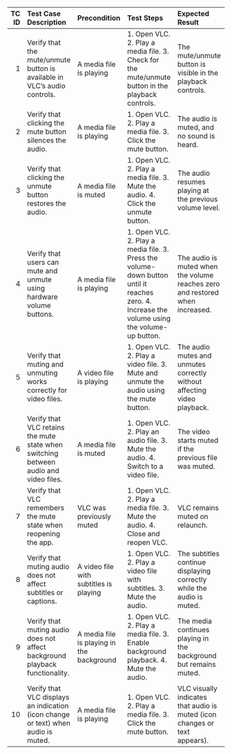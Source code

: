 |   TC ID | Test Case Description                                                                | Precondition                              | Test Steps                                                                                                                                   | Expected Result                                                              | Test Type   | Priority   | Test Data                          |
|--------:|:-------------------------------------------------------------------------------------|:------------------------------------------|:---------------------------------------------------------------------------------------------------------------------------------------------|:-----------------------------------------------------------------------------|:------------|:-----------|:-----------------------------------|
|       1 | Verify that the mute/unmute button is available in VLC’s audio controls.             | A media file is playing                   | 1. Open VLC. 2. Play a media file. 3. Check for the mute/unmute button in the playback controls.                                             | The mute/unmute button is visible in the playback controls.                  | UI/UX       | Medium     | File: "audio1.mp3"                 |
|       2 | Verify that clicking the mute button silences the audio.                             | A media file is playing                   | 1. Open VLC. 2. Play a media file. 3. Click the mute button.                                                                                 | The audio is muted, and no sound is heard.                                   | Functional  | High       | File: "audio1.mp3"                 |
|       3 | Verify that clicking the unmute button restores the audio.                           | A media file is muted                     | 1. Open VLC. 2. Play a media file. 3. Mute the audio. 4. Click the unmute button.                                                            | The audio resumes playing at the previous volume level.                      | Functional  | High       | File: "audio1.mp3"                 |
|       4 | Verify that users can mute and unmute using hardware volume buttons.                 | A media file is playing                   | 1. Open VLC. 2. Play a media file. 3. Press the volume-down button until it reaches zero. 4. Increase the volume using the volume-up button. | The audio is muted when the volume reaches zero and restored when increased. | Functional  | Medium     | File: "video1.mp4"                 |
|       5 | Verify that muting and unmuting works correctly for video files.                     | A video file is playing                   | 1. Open VLC. 2. Play a video file. 3. Mute and unmute the audio using the mute button.                                                       | The audio mutes and unmutes correctly without affecting video playback.      | Functional  | High       | File: "video1.mp4"                 |
|       6 | Verify that VLC retains the mute state when switching between audio and video files. | A media file is muted                     | 1. Open VLC. 2. Play an audio file. 3. Mute the audio. 4. Switch to a video file.                                                            | The video starts muted if the previous file was muted.                       | Functional  | Medium     | File: "audio1.mp3" -> "video1.mp4" |
|       7 | Verify that VLC remembers the mute state when reopening the app.                     | VLC was previously muted                  | 1. Open VLC. 2. Play a media file. 3. Mute the audio. 4. Close and reopen VLC.                                                               | VLC remains muted on relaunch.                                               | Functional  | Medium     | File: "audio1.mp3"                 |
|       8 | Verify that muting audio does not affect subtitles or captions.                      | A video file with subtitles is playing    | 1. Open VLC. 2. Play a video file with subtitles. 3. Mute the audio.                                                                         | The subtitles continue displaying correctly while the audio is muted.        | UI/UX       | Low        | File: "video_with_subtitles.mp4"   |
|       9 | Verify that muting audio does not affect background playback functionality.          | A media file is playing in the background | 1. Open VLC. 2. Play a media file. 3. Enable background playback. 4. Mute the audio.                                                         | The media continues playing in the background but remains muted.             | Functional  | Medium     | File: "audio1.mp3"                 |
|      10 | Verify that VLC displays an indication (icon change or text) when audio is muted.    | A media file is playing                   | 1. Open VLC. 2. Play a media file. 3. Click the mute button.                                                                                 | VLC visually indicates that audio is muted (icon changes or text appears).   | UI/UX       | Medium     | File: "audio1.mp3"                 |